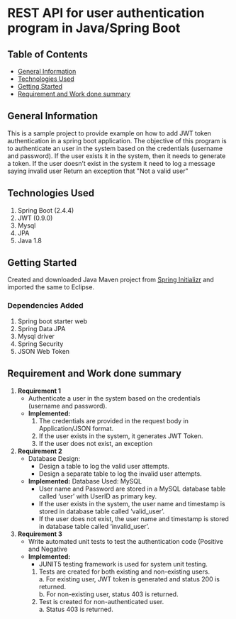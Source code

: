 # REST API for user authentication program in Java/Spring Boot
## Table of Contents
* [General Information](#general-information)
* [Technologies Used](#technologies-used)
* [Getting Started](#getting-started)
* [Requirement and Work done summary](#requirement-and-work-done-summary)


## General Information
This is a sample project to provide example on how to add JWT token authentication in a spring boot application. The objective of this program is to authenticate an user in the system based on the credentials (username and password). If the user exists it in the system, then it needs to generate a token. If the user doesn’t exist in the system it need to log a message saying invalid user
Return an exception that "Not a valid user"

## Technologies Used
1.	Spring Boot (2.4.4)
2.	JWT (0.9.0)
3.	Mysql
4.	JPA
5.	Java 1.8

## Getting Started
Created and downloaded Java Maven project from [Spring Initializr](https://start.spring.io/) and imported the same to Eclipse. 

### Dependencies Added
1.	Spring boot starter web
2.	Spring Data JPA
3.	Mysql driver
4.	Spring Security
5.	JSON Web Token

## Requirement and Work done summary
1. **Requirement 1**
    -  Authenticate a user in the system based on the credentials (username and password).
    -  **Implemented:** 
        1.	The credentials are provided in the request body in Application/JSON format.
        2.	If the user exists in the system, it generates JWT Token. 
        3.	If the user does not exist, an exception 
2.  **Requirement 2**
    -  Database Design:
        -  Design a table to log the valid user attempts. 
        -  Design a separate table to log the invalid user attempts.
    -  **Implemented:** 
       Database Used: MySQL
        -  User name and Password are stored in a MySQL database table called ‘user’ with UserID as primary key.
        -  If the user exists in the system, the user name and timestamp is stored in database table called ‘valid_user’.
        -  If the user does not exist, the user name and timestamp is stored in database table called ‘invalid_user’.
3.  **Requirement 3**
    - Write automated unit tests to test the authentication code (Positive and Negative 
    -  **Implemented:** 
         -  JUNIT5 testing framework is used for system unit testing.
         1.	Tests are created for both existing and non-existing users.         
             a.	  For existing user, JWT token is generated and status 200 is returned.            
              b.	For non-existing user, status 403 is returned.         
          2. Test is created for non-authenticated user.              
              a.	Status 403 is returned.

